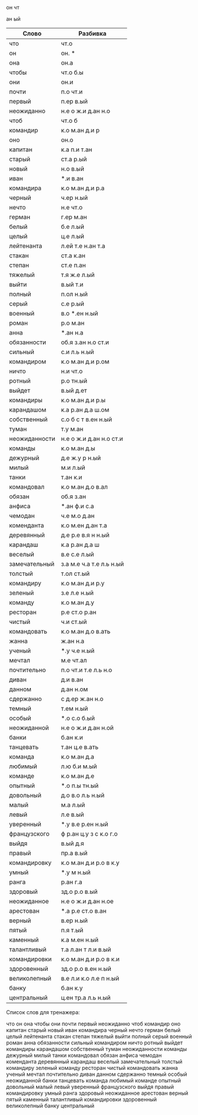 
он
чт

ан
ый

| Слово | Разбивка |
| --- | --- |
| что | чт.о | 
| он | он. \* | 
| она | он.а | 
| чтобы | чт.о б.ы | 
| они | он.и | 
| почти | п.о чт.и | 
| первый | п.ер в.ый | 
| неожиданно | н.е о ж.и д.ан н.о | 
| чтоб | чт.о б | 
| командир | к.о м.ан д.и р | 
| оно | он.о | 
| капитан | к.а п.и т.ан | 
| старый | ст.а р.ый | 
| новый | н.о в.ый | 
| иван |  \*.и в.ан | 
| командира | к.о м.ан д.и р.а | 
| черный | ч.ер н.ый | 
| нечто | н.е чт.о | 
| герман | г.ер м.ан | 
| белый | б.е л.ый | 
| целый | ц.е л.ый | 
| лейтенанта | л.ей т.е н.ан т.а | 
| стакан | ст.а к.ан | 
| степан | ст.е п.ан | 
| тяжелый | т.я ж.е л.ый | 
| выйти | в.ый т.и | 
| полный | п.ол н.ый | 
| серый | с.е р.ый | 
| военный | в.о  \*.ен н.ый | 
| роман | р.о м.ан | 
| анна |  \*.ан н.а | 
| обязанности | об.я з.ан н.о ст.и | 
| сильный | с.и л.ь н.ый | 
| командиром | к.о м.ан д.и р.ом | 
| ничто | н.и чт.о | 
| ротный | р.о тн.ый | 
| выйдет | в.ый д.ет | 
| командиры | к.о м.ан д.и р.ы | 
| карандашом | к.а р.ан д.а ш.ом | 
| собственный | с.о б с т в.ен н.ый | 
| туман | т.у м.ан | 
| неожиданности | н.е о ж.и д.ан н.о ст.и | 
| команды | к.о м.ан д.ы | 
| дежурный | д.е ж.у р н.ый | 
| милый | м.и л.ый | 
| танки | т.ан к.и | 
| командовал | к.о м.ан д.о в.ал | 
| обязан | об.я з.ан | 
| анфиса |  \*.ан ф.и с.а | 
| чемодан | ч.е м.о д.ан | 
| коменданта | к.о м.ен д.ан т.а | 
| деревянный | д.е р.е в.я н н.ый | 
| карандаш | к.а р.ан д.а ш | 
| веселый | в.е с.е л.ый | 
| замечательный | з.а м.е ч.а т.е л.ь н.ый | 
| толстый | т.ол ст.ый | 
| командиру | к.о м.ан д.и р.у | 
| зеленый | з.е л.е н.ый | 
| команду | к.о м.ан д.у | 
| ресторан | р.е ст.о р.ан | 
| чистый | ч.и ст.ый | 
| командовать | к.о м.ан д.о в.ать | 
| жанна | ж.ан н.а | 
| ученый |  \*.у ч.е н.ый | 
| мечтал | м.е чт.ал | 
| почтительно | п.о чт.и т.е л.ь н.о | 
| диван | д.и в.ан | 
| данном | д.ан н.ом | 
| сдержанно | с д.ер ж.ан н.о | 
| темный | т.ем н.ый | 
| особый |  \*.о с.о б.ый | 
| неожиданной | н.е о ж.и д.ан н.ой | 
| банки | б.ан к.и | 
| танцевать | т.ан ц.е в.ать | 
| команда | к.о м.ан д.а | 
| любимый | л.ю б.и м.ый | 
| команде | к.о м.ан д.е | 
| опытный |  \*.о п.ы тн.ый | 
| довольный | д.о в.о л.ь н.ый | 
| малый | м.а л.ый | 
| левый | л.е в.ый | 
| уверенный |  \*.у в.е р.ен н.ый | 
| французского | ф р.ан ц.у з с к.о г.о | 
| выйдя | в.ый д.я | 
| правый | пр.а в.ый | 
| командировку | к.о м.ан д.и р.о в к.у | 
| умный |  \*.у м н.ый | 
| ранга | р.ан г.а | 
| здоровый | зд.о р.о в.ый | 
| неожиданное | н.е о ж.и д.ан н.ое | 
| арестован |  \*.а р.е ст.о в.ан | 
| верный | в.ер н.ый | 
| пятый | п.я т.ый | 
| каменный | к.а м.ен н.ый | 
| талантливый | т.а л.ан т л.и в.ый | 
| командировки | к.о м.ан д.и р.о в к.и | 
| здоровенный | зд.о р.о в.ен н.ый | 
| великолепный | в.е л.и к.о л.е п н.ый | 
| банку | б.ан к.у | 
| центральный | ц.ен тр.а л.ь н.ый | 

Список слов для тренажера:

что он она чтобы они почти первый неожиданно чтоб командир оно капитан старый новый иван командира черный нечто герман белый целый лейтенанта стакан степан тяжелый выйти полный серый военный роман анна обязанности сильный командиром ничто ротный выйдет командиры карандашом собственный туман неожиданности команды дежурный милый танки командовал обязан анфиса чемодан коменданта деревянный карандаш веселый замечательный толстый командиру зеленый команду ресторан чистый командовать жанна ученый мечтал почтительно диван данном сдержанно темный особый неожиданной банки танцевать команда любимый команде опытный довольный малый левый уверенный французского выйдя правый командировку умный ранга здоровый неожиданное арестован верный пятый каменный талантливый командировки здоровенный великолепный банку центральный
